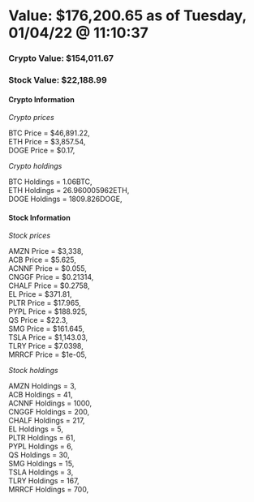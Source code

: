 # Value: $176,200.65 as of Tuesday, 01/04/22 @ 11:10:37 

### Crypto Value: $154,011.67

### Stock Value: $22,188.99

#### Crypto Information 
*Crypto prices* 

BTC Price = $46,891.22,  
ETH Price = $3,857.54,  
DOGE Price = $0.17,  


*Crypto holdings* 

BTC Holdings = 1.06BTC,  
ETH Holdings = 26.960005962ETH,  
DOGE Holdings = 1809.826DOGE,  


#### Stock Information 

*Stock prices* 

AMZN Price = $3,338,  
ACB Price = $5.625,  
ACNNF Price = $0.055,  
CNGGF Price = $0.21314,  
CHALF Price = $0.2758,  
EL Price = $371.81,  
PLTR Price = $17.965,  
PYPL Price = $188.925,  
QS Price = $22.3,  
SMG Price = $161.645,  
TSLA Price = $1,143.03,  
TLRY Price = $7.0398,  
MRRCF Price = $1e-05,  


*Stock holdings* 

AMZN Holdings = 3,  
ACB Holdings = 41,  
ACNNF Holdings = 1000,  
CNGGF Holdings = 200,  
CHALF Holdings = 217,  
EL Holdings = 5,  
PLTR Holdings = 61,  
PYPL Holdings = 6,  
QS Holdings = 30,  
SMG Holdings = 15,  
TSLA Holdings = 3,  
TLRY Holdings = 167,  
MRRCF Holdings = 700,  


